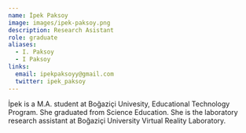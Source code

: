 ```yaml
---
name: İpek Paksoy
image: images/ipek-paksoy.png
description: Research Asistant
role: graduate
aliases:
  - I. Paksoy
  - I Paksoy
links:
  email: ipekpaksoyy@gmail.com
  twitter: ipek_paksoy
---
```


İpek is a  M.A. student at Boğaziçi Univesity, Educational Technology Program. She graduated from Science Education. She is the laboratory research assistant at Boğaziçi University Virtual Reality Laboratory. 
